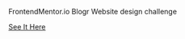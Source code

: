 FrontendMentor.io Blogr Website design challenge

[See It Here](https://doganfurkan.github.io/Blogr)
